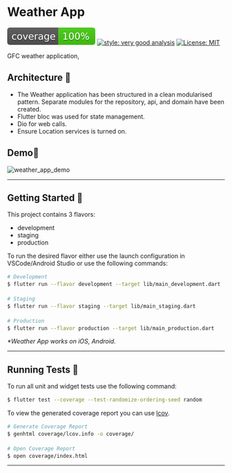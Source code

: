 # Weather App

![coverage][coverage_badge]
[![style: very good analysis][very_good_analysis_badge]][very_good_analysis_link]
[![License: MIT][license_badge]][license_link]


GFC weather application, 
## Architecture 🚀
- The Weather application has been structured in a clean modularised pattern. Separate modules for the repository, api, and domain have been created.
- Flutter bloc was used for state management.
- Dio for web calls.
- Ensure Location services is turned on.

## Demo🚀
![weather_app_demo](https://github.com/calebgrimah/weather_app/assets/25030728/0eeb7c9e-dd56-413b-88eb-cfde30ad31d0)


---

## Getting Started 🚀

This project contains 3 flavors:

- development
- staging
- production

To run the desired flavor either use the launch configuration in VSCode/Android Studio or use the following commands:

```sh
# Development
$ flutter run --flavor development --target lib/main_development.dart

# Staging
$ flutter run --flavor staging --target lib/main_staging.dart

# Production
$ flutter run --flavor production --target lib/main_production.dart
```

_\*Weather App works on iOS, Android._

---

## Running Tests 🧪

To run all unit and widget tests use the following command:

```sh
$ flutter test --coverage --test-randomize-ordering-seed random
```

To view the generated coverage report you can use [lcov](https://github.com/linux-test-project/lcov).

```sh
# Generate Coverage Report
$ genhtml coverage/lcov.info -o coverage/

# Open Coverage Report
$ open coverage/index.html
```

---

[coverage_badge]: coverage_badge.svg
[license_badge]: https://img.shields.io/badge/license-MIT-blue.svg
[license_link]: https://opensource.org/licenses/MIT
[very_good_analysis_badge]: https://img.shields.io/badge/style-very_good_analysis-B22C89.svg
[very_good_analysis_link]: https://pub.dev/packages/very_good_analysis
[very_good_cli_link]: https://github.com/VeryGoodOpenSource/very_good_cli
